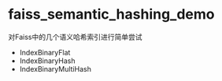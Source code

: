 # faiss_semantic_hashing_demo

对Faiss中的几个语义哈希索引进行简单尝试
+ IndexBinaryFlat
+ IndexBinaryHash
+ IndexBinaryMultiHash